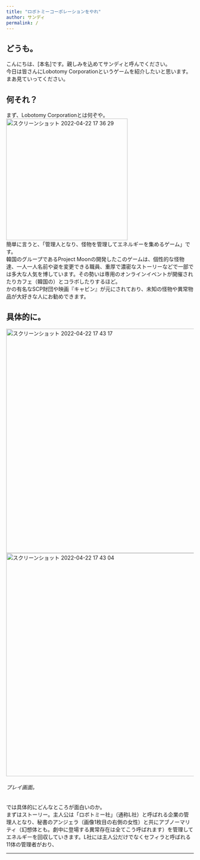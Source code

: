 ```yaml
---
title: "ロボトミーコーポレーションをやれ"
author: サンディ
permalink: /
---
```


## どうも。

こんにちは、[本名]です。親しみを込めてサンディと呼んでください。  
今日は皆さんにLobotomy Corporationというゲームを紹介したいと思います。
まあ見ていってください。  

## 何それ？

まず、Lobotomy Corporationとは何ぞや。  
<img width="326" alt="スクリーンショット 2022-04-22 17 36 29" src="https://user-images.githubusercontent.com/104193205/164652165-b0b7b06c-dd2a-4b33-8027-aa6865727b78.png">  
簡単に言うと、「管理人となり、怪物を管理してエネルギーを集めるゲーム」です。  
韓国のグループであるProject Moonの開発したこのゲームは、個性的な怪物達、一人一人名前や姿を変更できる職員、重厚で濃密なストーリーなどで一部では多大な人気を博しています。その勢いは専用のオンラインイベントが開催されたりカフェ（韓国の）とコラボしたりするほど。  
かの有名なSCP財団や映画『キャビン』が元にされており、未知の怪物や異常物品が大好きな人にお勧めできます。  

## 具体的に。
<img width="601" alt="スクリーンショット 2022-04-22 17 43 17" src="https://user-images.githubusercontent.com/104193205/164664694-b62881d2-d71f-4b33-a733-842f1e7f50d1.png">  <img width="598" alt="スクリーンショット 2022-04-22 17 43 04" src="https://user-images.githubusercontent.com/104193205/164664744-fdc59951-3e60-40e6-950a-af2731e927e0.png">
###### プレイ画面。

では具体的にどんなところが面白いのか。  
まずはストーリー。主人公は「ロボトミー社」（通称L社）と呼ばれる企業の管理人となり、秘書のアンジェラ（画像1枚目の右側の女性）と共にアブノーマリティ（幻想体とも。劇中に登場する異常存在は全てこう呼ばれます）を管理してエネルギーを回収していきます。L社には主人公だけでなくセフィラと呼ばれる11体の管理者がおり、
 



---

